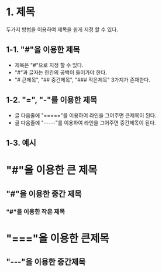 # 1. 제목
두가지 방법을 이용하여 제목을 쉽게 지정 할 수 있다.

## 1-1. "#"을 이용한 제목
- 제목은 "#"으로 지정 할 수 있다.
- "#"과 글자는 한칸의 공백이 들어가야 한다.
- "# 큰제목", "## 중간제목", "### 작은제목" 3가지가 존재한다.

## 1-2. "=", "-"를 이용한 제목
- 글 다음줄에 "====="를 이용하여 라인을 그어주면 큰제목이 된다.
- 글 다음줄에 "-----"를 이용하여 라인을 그어주면 중간제목이 된다.

## 1-3. 예시
# "#"을 이용한 큰 제목
## "#"을 이용한 중간 제목
### "#"을 이용한 작은 제목
"==="을 이용한 큰제목
=====
"---"을 이용한 중간제목
-----

